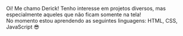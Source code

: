 Oi! Me chamo Derick! Tenho interesse em projetos diversos, mas especialmente aqueles que não ficam somente na tela!
<br>
No momento estou aprendendo as seguintes linguagens: HTML, CSS, JavaScript 😎
